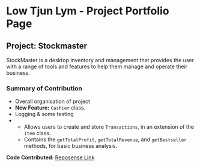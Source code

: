 # Low Tjun Lym - Project Portfolio Page

## Project: Stockmaster
StockMaster is  a desktop inventory and management that provides the user with a range of tools and features to help them
manage and operate their business.

### Summary of Contribution
* Overall organisation of project
* **New Feature:** `Cashier` class.
* Logging & some testing
* 
  * Allows users to create and store `Transactions`, in an extension of the `Item` class.
  * Contains the `getTotalProfit`, `getTotalRevenue`, and `getBestseller` methods, for basic business analysis.





**Code Contributed:**
[Reposense Link](https://nus-cs2113-ay2324s2.github.io/tp-dashboard/?search=LowTL&sort=groupTitle&sortWithin=title&timeframe=commit&mergegroup=&groupSelect=groupByRepos&breakdown=true&checkedFileTypes=docs~functional-code~test-code~other&since=2024-02-23&tabOpen=true&tabType=authorship&tabAuthor=LowTL&tabRepo=AY2324S2-CS2113-T15-4%2Ftp%5Bmaster%5D&authorshipIsMergeGroup=false&authorshipFileTypes=functional-code&authorshipIsBinaryFileTypeChecked=false&authorshipIsIgnoredFilesChecked=false)